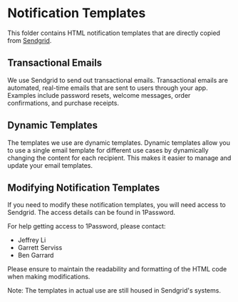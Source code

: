 # Notification Templates

This folder contains HTML notification templates that are directly copied from [Sendgrid](https://mc.sendgrid.com/dynamic-templates). 

## Transactional Emails

We use Sendgrid to send out transactional emails. Transactional emails are automated, real-time emails that are sent to users through your app. Examples include password resets, welcome messages, order confirmations, and purchase receipts.

## Dynamic Templates

The templates we use are dynamic templates. Dynamic templates allow you to use a single email template for different use cases by dynamically changing the content for each recipient. This makes it easier to manage and update your email templates.

## Modifying Notification Templates

If you need to modify these notification templates, you will need access to Sendgrid. The access details can be found in 1Password. 

For help getting access to 1Password, please contact:

- Jeffrey Li
- Garrett Serviss
- Ben Garrard

Please ensure to maintain the readability and formatting of the HTML code when making modifications.

Note: The templates in actual use are still housed in Sendgrid's systems.


